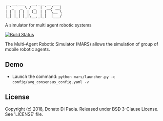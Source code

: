      _ __ ___   __ _ _ __ ___ 
    | '_ ` _ \ / _` | '__/ __|
    | | | | | | (_| | |  \__ \
    |_| |_| |_|\__,_|_|  |___/
   
A simulator for multi agent robotic systems

[![Build Status](https://travis-ci.org/donatodipaola/mars.svg?branch=master)](https://travis-ci.org/donatodipaola/mars)


The Multi-Agent Robotic Simulator (MARS) allows the simulation of group of mobile robotic agents.



## Demo

- Launch the command:
  `python mars/launcher.py -c config/avg_consensus_config.yaml -v `
  ​

## License

Copyright (c) 2018, Donato Di Paola.
Released under BSD 3-Clause License. See 'LICENSE' file.
